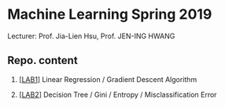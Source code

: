 # Machine Learning Spring 2019

Lecturer: Prof. Jia-Lien Hsu, Prof. JEN-ING HWANG <br>

## Repo. content
1. [[LAB1]](https://github.com/peitseyang/ML2019Spring/tree/master/hw1) Linear Regression / Gradient Descent Algorithm

2. [[LAB2]](https://github.com/peitseyang/ML2019Spring/tree/master/hw2) Decision Tree / Gini / Entropy / Misclassification Error

